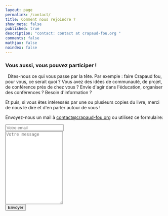 ```yaml
---
layout: page
permalink: /contact/
title: Comment nous rejoindre ?
show_meta: false
published: true
description: "contact: contact at crapaud-fou.org "
comments: false
mathjax: false
noindex: false
---
```


### Vous aussi, vous pouvez participer !
 
Dites-nous ce qui vous passe par la tête. Par exemple : faire Crapaud fou,
pour vous, ce serait quoi ? Vous avez des idées de communauté, de projet,
de conférence près de chez vous ? Envie d'agir dans l'éducation, organiser
des conférences ? Besoin d'information ?

Et puis, si vous êtes intéressés par une ou plusieurs copies du livre, merci de nous
le dire et d'en parler autour de vous !

Envoyez-nous un mail à <a href="mailto:contact@crapaud-fou.org"><i class="fa fa-envelope-o"></i> contact@crapaud-fou.org</a> ou utilisez ce formulaire:


<form method="POST" action="http://formspree.io/contact@crapaud-fou.org" class="contact-form">
<input type="hidden" name="_next" value="{{ site.url }}/merci/" />
<input type="hidden" name="_language" value="fr" />
<input type="hidden" name="_format" value="plain" />
<input type="hidden" name="_subject" value="Contact crapaud-fou.org" />

<div>
  <input type="email" class="contact-box" name="_replyto" placeholder="Votre email">
</div>

<div>
  <textarea class="contact-box" name="message" placeholder="Votre message" rows="15"></textarea>
</div>

  <input type="submit" value="Envoyer" id="contact-button">
</form>

